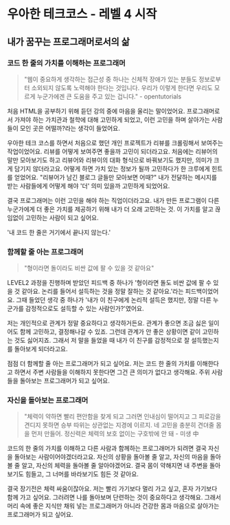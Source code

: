 # 우아한 테크코스 - 레벨 4 시작

## 내가 꿈꾸는 프로그래머로서의 삶 

### 코드 한 줄의 가치를 이해하는 프로그래머

> "웹이 중요하게 생각하는 접근성 중 하나는 신체적 장애가 있는 분들도 정보로부터 소외되지 않도록 노력해야 한다는 것입니다. 우리가 이렇게 한다면 우리도 모르게 누군가에겐 큰 도움을 주고 있는 겁니다."  - opentutorials

처음 HTML을 공부하기 위해 듣던 강의 중에 마음을 울리는 말이었어요.
프로그래머로서 가져야 하는 가치관과 철학에 대해 고민하게 되었고, 이런 고민을 하며 살아가는 사람들이 모인 곳은 어떨까?라는 생각이 들었어요.

우아한 테크 코스를 하면서 처음으로 했던 개인 프로젝트가 리뷰를 크롤링해서 보여주는 작업이었어요.
리뷰를 어떻게 보여주면 좋을까 고민이 되더라고요.
처음에는 리뷰어의 말만 모아보기도 하고 리뷰어와 리뷰이의 대화 형식으로 바꿔보기도 했지만, 의미가 크게 담기지 않더라고요.
어떻게 하면 가치 있는 정보가 될까 고민하다가 한 크루에게 힌트를 얻었어요.
"리뷰어가 남긴 블로그 글들만 모아보면 어때?"
내가 전달하는 메시지를 받는 사람들에게 어떻게 해야 '더' 의미 있을까 고민하게 되었어요.

결국 프로그래머는 이런 고민을 해야 하는 직업이더라고요.
내가 만든 프로그램이 다른 누군가에게 더 좋은 가치를 제공하기 위해 내가 더 오래 고민하는 것.
이 가치를 알고 끊임없이 고민하는 사람이 되고 싶어요.

'내 코드 한 줄은 거기에서 끝나지 않는다.'

### 함께할 줄 아는 프로그래머

> "형이라면 돌이라도 비싼 값에 팔 수 있을 것 같아요"

LEVEL2 과정을 진행하며 받았던 피드백 중 하나가 '형이라면 돌도 비싼 값에 팔 수 있을 것 같아요. 논리를 들어서 설득하는 것을 정말 잘하는 것 같아요.'라는 피드백이었어요.
그때 들었던 생각 중 하나가 '내가 이 친구에게 논리적 설득은 했지만, 정말 다른 누군가를 감정적으로도 설득할 수 있는 사람인가?'였어요.

저는 개인적으로 관계가 정말 중요하다고 생각하거든요.
관계가 좋으면 조금 싫은 일이어도 함께 고민하고, 결정해나갈 수 있죠. 그런데 관계가 안 좋은 상황이면 같이 고민하는 것도 싫어지죠.
그래서 저 말을 들었을 때 내가 이 친구를 감정적으로 잘 설득했는지를 돌아보게 되더라고요.

점점 더 함께할 줄 아는 프로그래머가 되고 싶어요.
저는 코드 한 줄의 가치를 이해한다고 하면서 주변 사람들을 이해하지 못한다면 그건 큰 의미가 없다고 생각해요.
주위 사람들을 돌아보는 프로그래머가 되고 싶어요.


### 자신을 돌아보는 프로그래머

> "체력이 약하면 빨리 편안함을 찾게 되고 그러면 인내심이 떨어지고 그 피로감을 견디지 못하면 승부 따위는 상관없는 지경에 이르지. 네 고민을 충분히 견뎌줄 몸을 먼저 만들어. 정신력은 체력의 보호 없이는 구호밖에 안 돼  - 미생 中

코드의 한 줄의 가치를 이해하고 다른 사람과 함께하는 프로그래머가 되려면 결국 자신을 돌아보는 사람이어야겠더라고요.
자신의 상황을 돌아볼 줄 알고, 자신의 마음을 돌아볼 줄 알고, 자신의 체력을 돌아볼 줄 알아야겠어요.
결국 몸이 약해지면 내 주변을 돌아보기도 힘들고, 그 너머를 바라보기도 힘든 것 같아요.

결국 장기전은 체력 싸움이잖아요.
저는 빨리 가기보다 멀리 가고 싶고, 혼자 가기보다 함께 가고 싶어요.
그러려면 나를 돌아보며 단련하는 것이 중요하다고 생각해요.
그래서 머리 속에 좋은 지식만 채워 넣는 프로그래머가 아니라 건강한 몸과 마음으로 살아가는 프로그래머가 되고 싶어요.
